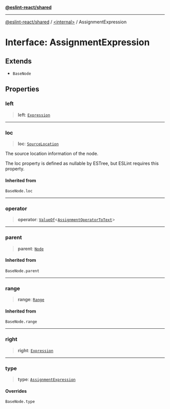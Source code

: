 [**@eslint-react/shared**](../../README.md)

***

[@eslint-react/shared](../../README.md) / [\<internal\>](../README.md) / AssignmentExpression

# Interface: AssignmentExpression

## Extends

- `BaseNode`

## Properties

### left

> **left**: [`Expression`](../type-aliases/Expression.md)

***

### loc

> **loc**: [`SourceLocation`](SourceLocation.md)

The source location information of the node.

The loc property is defined as nullable by ESTree, but ESLint requires this property.

#### Inherited from

`BaseNode.loc`

***

### operator

> **operator**: [`ValueOf`](../type-aliases/ValueOf.md)\<[`AssignmentOperatorToText`](AssignmentOperatorToText.md)\>

***

### parent

> **parent**: [`Node`](../type-aliases/Node.md)

#### Inherited from

`BaseNode.parent`

***

### range

> **range**: [`Range`](../type-aliases/Range.md)

#### Inherited from

`BaseNode.range`

***

### right

> **right**: [`Expression`](../type-aliases/Expression.md)

***

### type

> **type**: [`AssignmentExpression`](../README.md#assignmentexpression)

#### Overrides

`BaseNode.type`
